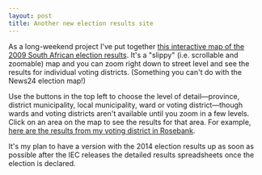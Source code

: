 ```yaml
---
layout: post
title: Another new election results site
---
```


As a long-weekend project I've put together [this interactive map of the 2009 South African election results](http://election2009.adrianfrith.com/). It's a "slippy" (i.e. scrollable and zoomable) map and you can zoom right down to street level and see the results for individual voting districts. (Something you can't do with the News24 election map!)

Use the buttons in the top left to choose the level of detail—province, district municipality, local municipality, ward or voting district—though wards and voting districts aren't available until you zoom in a few levels. Click on an area on the map to see the results for that area. For example, [here are the results from my voting district in Rosebank](http://election2009.adrianfrith.com/#zoom=15&lat=-33.95566&lon=18.47665&level=vd&sel=97090544).

It's my plan to have a version with the 2014 election results up as soon as possible after the IEC releases the detailed results spreadsheets once the election is declared.

